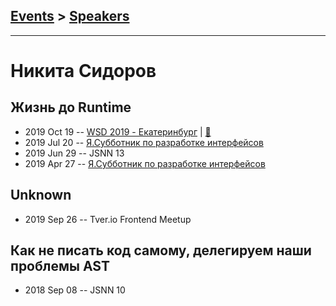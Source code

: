 ## [Events](../README.md) > [Speakers](../speakers.md)
---

# Никита Сидоров

## Жизнь до Runtime
- 2019 Oct 19 -- [WSD 2019 - Екатеринбург](https://www.youtube.com/watch?v=DsfnFrwKksA&t=20748s)  | [:notebook:](https://wsd.events/2019/10/19/pres/before-runtime.pdf)  
- 2019 Jul 20 -- [Я.Субботник по разработке интерфейсов](https://events.yandex.ru/lib/talks/7522/)    
- 2019 Jun 29 -- JSNN 13    
- 2019 Apr 27 -- [Я.Субботник по разработке интерфейсов](https://events.yandex.ru/lib/talks/7255/)    
## Unknown
- 2019 Sep 26 -- Tver.io Frontend Meetup    
## Как не писать код самому, делегируем наши проблемы AST
- 2018 Sep 08 -- JSNN 10    
